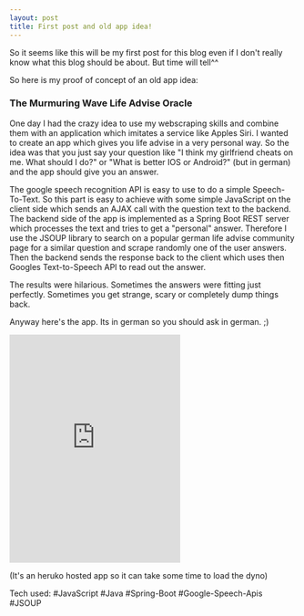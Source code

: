 ```yaml
---
layout: post
title: First post and old app idea!
---
```


So it seems like this will be my first post for this blog even if I don't really know what
this blog should be about. But time will tell^^

So here is my proof of concept of an old app idea:

### The Murmuring Wave Life Advise Oracle

One day I had the crazy idea to use my webscraping skills and combine them with
an application which imitates a service like Apples Siri.
I wanted to create an app which gives you life advise in a very personal way.
So the idea was that you just say your question like "I think my girlfriend
cheats on me. What should I do?" or "What is better IOS or Android?" (but in german) and the app should give you an
answer.

The google speech recognition API is easy to use to do a simple Speech-To-Text.
So this part is easy to achieve with some simple JavaScript on the client side
which sends an AJAX call with the question text to the backend.
The backend side of the app is implemented as a Spring Boot REST server which
processes the text and tries to get a "personal"
answer. Therefore I use the JSOUP library to search on a popular german life advise
community page for a similar question and scrape randomly one of the user answers.
Then the backend sends the response back to the client which uses then Googles
Text-to-Speech API to read out the answer.

 The results were hilarious. Sometimes the answers were fitting just perfectly.
 Sometimes you get strange, scary or completely dump things back.

 Anyway here's the app. Its in german so you should ask in german. ;)

 <iframe width="300" height="400" src="https://murmuring-wave-7351.herokuapp.com/"
 frameborder="0"></iframe>

(It's an heruko hosted app so it can take some time to load the dyno)

Tech used:
#JavaScript #Java #Spring-Boot #Google-Speech-Apis #JSOUP
